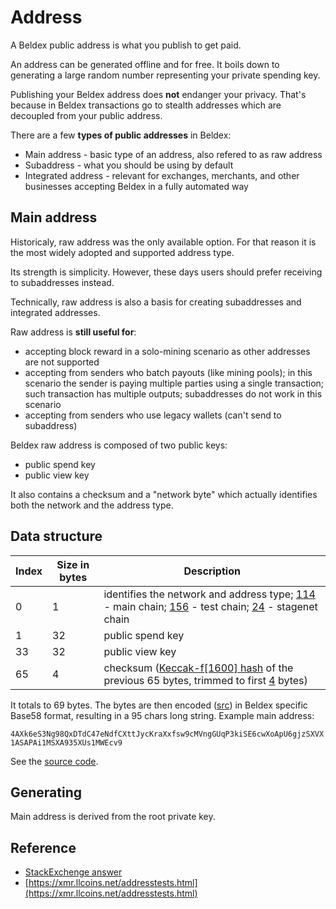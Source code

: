 # Address

A Beldex public address is what you publish to get paid.

An address can be generated offline and for free. It boils down to generating a large random number representing your private spending key.

Publishing your Beldex address does __not__ endanger your privacy. That's because in Beldex transactions go to stealth addresses which are decoupled from your public address.

There are a few **types of public addresses** in Beldex:

* Main address - basic type of an address, also refered to as raw address
* Subaddress - what you should be using by default
* Integrated address - relevant for exchanges, merchants, and other businesses accepting Beldex in a fully automated way

## Main address

Historicaly, raw address was the only available option. For that reason it is the most widely adopted and supported address type.

Its strength is simplicity. However, these days users should prefer receiving to subaddresses instead.

Technically, raw address is also a basis for creating subaddresses and integrated addresses.

Raw address is **still useful for**:

* accepting block reward in a solo-mining scenario as other addresses are not supported
* accepting from senders who batch payouts (like mining pools); in this scenario the sender is paying multiple parties using a single transaction; such transaction has multiple outputs; subaddresses do not work in this scenario
* accepting from senders who use legacy wallets (can't send to subaddress)

Beldex raw address is composed of two public keys:

* public spend key
* public view key

It also contains a checksum and a "network byte" which actually identifies both the network and the address type.

## Data structure

Index       | Size in bytes    | Description
------------|------------------|-------------------------------------------------------------
0           | 1                | identifies the network and address type; [114](https://github.com/beldex-coin/beldex/blob/master/src/cryptonote_config.h#L181) - main chain; [156](https://github.com/beldex-coin/beldex/blob/master/src/cryptonote_config.h#L201) - test chain; [24](https://github.com/beldex-coin/beldex/blob/master/src/cryptonote_config.h#L224) - stagenet chain
1           | 32               | public spend key
33          | 32               | public view key
65          | 4                | checksum ([Keccak-f[1600] hash](https://github.com/beldex-coin/beldex/blob/master/src/common/base58.cpp#L261) of the previous 65 bytes, trimmed to first [4](https://github.com/beldex-coin/beldex/blob/master/src/common/base58.cpp#L53) bytes)

It totals to 69 bytes. The bytes are then encoded ([src](https://github.com/beldex-coin/beldex/blob/master/src/common/base58.cpp#L240)) in Beldex specific Base58 format, resulting in a 95 chars long string. Example main address:

`4AXk6eS3Ng98QxDTdC47eNdfCXttJycKraXxfsw9cMVngGUqP3kiSE6cwXoApU6gjzSXVX1ASAPAi1MSXA935XUs1MWEcv9`

See the [source code](https://github.com/beldex-coin/beldex/blob/master/src/cryptonote_basic/cryptonote_basic_impl.cpp#L172).

## Generating

Main address is derived from the root private key.

## Reference

* [StackExchenge answer](https://monero.stackexchange.com/questions/980/what-are-the-public-viewkeys-and-spendkeys)
* [https://xmr.llcoins.net/addresstests.html](https://xmr.llcoins.net/addresstests.html)